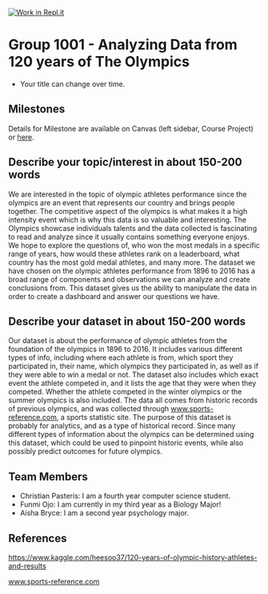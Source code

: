 [![Work in Repl.it](https://classroom.github.com/assets/work-in-replit-14baed9a392b3a25080506f3b7b6d57f295ec2978f6f33ec97e36a161684cbe9.svg)](https://classroom.github.com/online_ide?assignment_repo_id=362000&assignment_repo_type=GroupAssignmentRepo)
# Group 1001 - Analyzing Data from 120 years of The Olympics

- Your title can change over time.

## Milestones

Details for Milestone are available on Canvas (left sidebar, Course Project) or [here](https://firas.moosvi.com/courses/data301/project/milestone01.html).

## Describe your topic/interest in about 150-200 words
We are interested in the topic of olympic athletes performance since the olympics are an event that represents our country and brings people together. The competitive aspect of the olympics is what makes it a high intensity event which is why this data is so valuable and interesting. The Olympics showcase individuals talents and the data collected is fascinating to read and analyze since it usually contains something everyone enjoys. We hope to explore the questions of, who won the most medals in a specific range of years, how would these athletes rank on a leaderboard, what country has the most gold medal athletes, and many more. The dataset we have chosen on the olympic athletes performance from 1896 to 2016 has a broad range of components and observations we can analyze and create conclusions from. This dataset gives us the ability to manipulate the data in order to create a dashboard and answer our questions we have.


## Describe your dataset in about 150-200 words
Our dataset is about the performance of olympic athletes from the foundation of the olympics in 1896 to 2016. It includes various different types of info, including where each athlete is from, which sport they participated in, their name, which olympics they participated in, as well as if they were able to win a medal or not. The dataset also includes which exact event the athlete competed in, and it lists the age that they were when they competed. Whether the athlete competed in the  winter olympics or the summer olympics is also included. The data all comes from historic records of previous olympics, and was collected through www.sports-reference.com, a sports statistic site. The purpose of this dataset is probably for analytics, and as a type of historical record. Since many different types of information about the olympics can be determined using this dataset, which could be used to pinpoint historic events, while also possibly predict outcomes for future olympics.

## Team Members

- Christian Pasteris: I am a fourth year computer science student.
- Funmi Ojo: I am currently in my third year as a Biology Major!
- Aisha Bryce: I am a second year psychology major.

## References

https://www.kaggle.com/heesoo37/120-years-of-olympic-history-athletes-and-results

www.sports-reference.com
